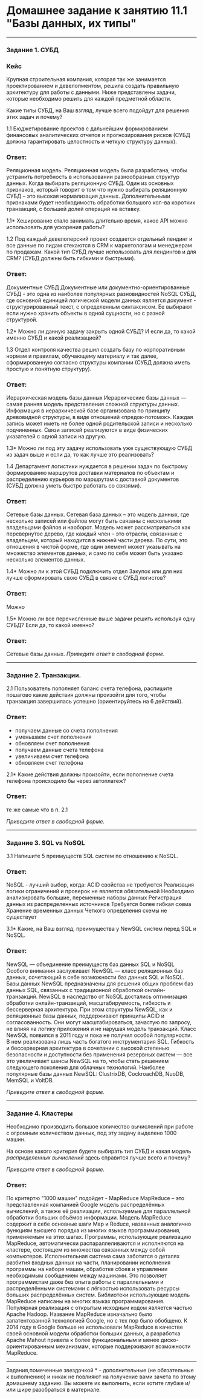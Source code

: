 # Домашнее задание к занятию 11.1 "Базы данных, их типы"
---
### Задание 1. СУБД

### Кейс
Крупная строительная компания, которая так же занимается проектированием и девелопментом, решила создать 
правильную архитектуру для работы с данными. Ниже представлены задачи, которые необходимо решить для
каждой предметной области. 

Какие типы СУБД, на Ваш взгляд, лучше всего подойдут для решения этих задач и почему? 
 
1.1 Бюджетирование проектов с дальнейшим формированием финансовых аналитических отчетов и прогнозирования рисков
(СУБД должна гарантировать целостность и четкую структуру данных).
### Ответ:
Реляционная модель.
Реляционная модель была разработана, чтобы устранить потребность в использовании разнообразных структур данных.
Когда выбирать реляционную СУБД. 
Один из основных признаков, который говорит о том что нужно выбирать реляционную СУБД – это высокая нормализация данных. Дополнительными признаками будет необходимость обработки большого кол-ва коротких транзакций, с большей долей операций на вставку.

1.1* Хеширование стало занимать длительно время, какое API можно использовать для ускорения работы? 

1.2 Под каждый девелоперский проект создается отдельный лендинг и все данные по лидам стекаются в CRM к 
маркетологам и менеджерам по продажам. Какой тип СУБД лучше использовать для лендингов и для CRM? 
(СУБД должны быть гибкими и быстрыми).
### Ответ:
Документные СУБД
Документные или документно-ориентированные СУБД - это одна из наиболее популярных разновидностей NoSQL СУБД, где основной единицей логической модели данных является документ - структурированный текст, с определенным синтаксисом. Ее выбирают если нужно хранить объекты в одной сущности, но с разной структурой.

1.2* Можно ли данную задачу закрыть одной СУБД? И если да, то какой именно СУБД и какой реализацией?

1.3 Отдел контроля качества решил создать базу по корпоративным нормам и правилам, обучающему материалу 
и так далее, сформированную согласно структуры компании (СУБД должна иметь простую и понятную структуру).
### Ответ:
Иерархическая модель базы данных
Иерархические базы данных — самая ранняя модель представления сложной структуры данных. Информация в иерархической базе организована по принципу древовидной структуры, в виде отношений «предок-потомок». Каждая запись может иметь не более одной родительской записи и несколько подчиненных. Связи записей реализуются в виде физических указателей с одной записи на другую.

1.3* Можно ли под эту задачу использовать уже существующую СУБД из задач выше и если да, то как лучше это 
реализовать?

1.4 Департамент логистики нуждается в решении задач по быстрому формированию маршрутов доставки материалов 
по объектам и распределению курьеров по маршрутам с доставкой документов (СУБД должна уметь быстро работать
со связями).
### Ответ:
Сетевые базы данных.
Сетевая база данных – это модель данных, где несколько записей или файлов могут быть связаны с несколькими владельцами файлов и наоборот. Модель может рассматриваться как перевернутое дерево, где каждый член – это отрасли, связанные с владельцем, который находится в нижней части дерева. По сути, это отношения в чистой форме, где один элемент может указывать на множество элементов данных, и само по себе может быть указано несколько элементов данных.

1.4* Можно ли к этой СУБД подключить отдел Закупок или для них лучше сформировать свою СУБД в связке с СУБД 
логистов?
### Ответ:
Можно

1.5* Можно ли все перечисленные выше задачи решить используя одну СУБД? Если да, то какой именно?
### Ответ:
Сетевые базы данных.
*Приведите ответ в свободной форме.*

---

### Задание 2. Транзакции.

2.1 Пользователь пополняет баланс счета телефона, распишите пошагово какие действия должны произойти для того, чтобы 
транзакция завершилась успешно (ориентируйтесь на 6 действий).
### Ответ:
- получаем данные со счета пополнения
- уменьшаем счет пополнения
- обновляем счет пополнения
- получаем данные счета телефона
- увеличиваем счет телефона
- обновляем счет телефона

2.1* Какие действия должны произойти, если пополнение счета телефона происходило бы через автоплатеж?
### Ответ:
те же самые что в п. 2.1

*Приведите ответ в свободной форме.*

---

### Задание 3. SQL vs NoSQL

3.1 Напишите 5 преимуществ SQL систем по отношению к NoSQL. 
### Ответ:
NoSQL - лучший выбор, когда:
ACID свойства не требуются
Реализация логики ограничений и проверок не является обязательной
Необходимо анализировать большие, переменные наборы данных
Регистрация данных из распределенных источников
Требуется более гибкая схема
Хранение временных данных
Четкого определения схемы не существует

3.1* Какие, на Ваш взгляд, преимущества у NewSQL систем перед SQL и NoSQL.
### Ответ:
NewSQL — объединение преимуществ баз данных SQL и NoSQL
Особого внимания заслуживает NewSQL — класс реляционных баз данных, сочетающий в себе возможности баз данных SQL и NoSQL. 
Базы данных NewSQL предназначены для решения общих проблем баз данных SQL, связанных с традиционной обработкой онлайн-транзакций. NewSQL в наследство от NoSQL достались оптимизация обработки онлайн-транзакций, масштабируемость, гибкость и бессерверная архитектура. При этом структуры NewSQL, как и реляционные базы данных, поддерживают принципы ACID и согласованность. Они могут масштабироваться, зачастую по запросу, не влияя на логику приложения и не нарушая модель транзакций.
Класс NewSQL появился в 2011 году и пока не получил особой популярности. В нем реализована лишь часть богатого инструментария SQL. Гибкость и бессерверная архитектура в сочетании с высокой степенью безопасности и доступности без применения резервных систем — все это увеличивает шансы NewSQL на то, чтобы стать решением следующего поколения для облачных технологий. 
Наиболее популярные базы данных NewSQL: ClustrixDB, CockroachDB, NuoDB, MemSQL и VoltDB. 

*Приведите ответ в свободной форме.*

---

### Задание 4. Кластеры

Необходимо производить большое количество вычислений при работе с огромным количеством данных, под эту задачу 
выделено 1000 машин. 

На основе какого критерия будете выбирать тип СУБД и какая модель *распределенных вычислений* 
здесь справится лучше всего и почему?

*Приведите ответ в свободной форме.*

### Ответ:
По критертю "1000 машин" подойдет - MapReduce 
MapReduce – это представленная компанией Google модель распределённых вычислений, а также её реализации, используемые для параллельной обработки больших объёмов информации.
Модель MapReduce содержит в себе основные шаги Map и Reduce, названных аналогично функциям высшего порядка из многих языков программирования, применяемым на этих шагах.
Программы, использующие реализацию MapReduce, автоматически распараллеливаются и исполняются на кластере, состоящем из множества связанных между собой компьютеров. Исполнительная система сама заботится о деталях разбития входных данных на части, планировании исполнения программы на наборе машин, обработке сбоев и управлении необходимым сообщением между машинами. Это позволяет программистам даже без опыта работы с параллельными и распределёнными системами с лёгкостью использовать ресурсы больших распределённых систем.
Библиотеки использующие модель MapReduce написаны на многих языках программирования. Популярная реализация с открытым исходным кодом является частью Apache Hadoop. Название MapReduce изначально было запатентованной технологией Google, но с тех пор было обобщено. К 2014 году в Google больше не использовали MapReduce в качестве своей основной модели обработки больших данных, а разработка Apache Mahout привела к более функциональным и менее диско-ориентированным механизмам, которые поддерживают возможности MapReduce.

---

Задания,помеченные звездочкой * - дополнительные (не обязательные к выполнению) и никак не повлияют на получение вами зачета по этому домашнему заданию. Вы можете их выполнить, если хотите глубже и/или шире разобраться в материале.
